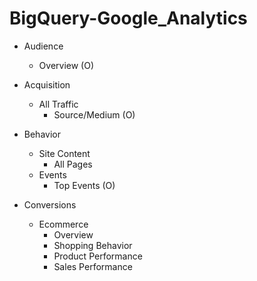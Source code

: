 # BigQuery-Google_Analytics

- Audience
    + Overview (O)
   
- Acquisition
    + All Traffic
       + Source/Medium (O)
  
- Behavior
    + Site Content
       + All Pages
    + Events
       + Top Events (O)

- Conversions
    + Ecommerce
       + Overview
       + Shopping Behavior
       + Product Performance
       + Sales Performance
